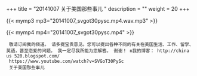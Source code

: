 +++
title = "20141007  关于美国那些事儿 "
description = ""
weight = 20
+++

{{< mymp3 mp3="20141007_svgot30pysc.mp4.wav.mp3" >}}

{{< mymp4 mp4="20141007_svgot30pysc.mp4" >}}

     敬请订阅我的频道。 请多提宝贵意见。您可以提出各种不同的有关在美国生活、工作、留学、英语，甚至恋爱的问题。 我一定尽我所能为您解答。 谢谢！ n我的博客： http://china us 520.blogspot.com/ 
     https://www.youtube.com/watch?v=SVGoT30PySc 
     关于美国那些事儿 
